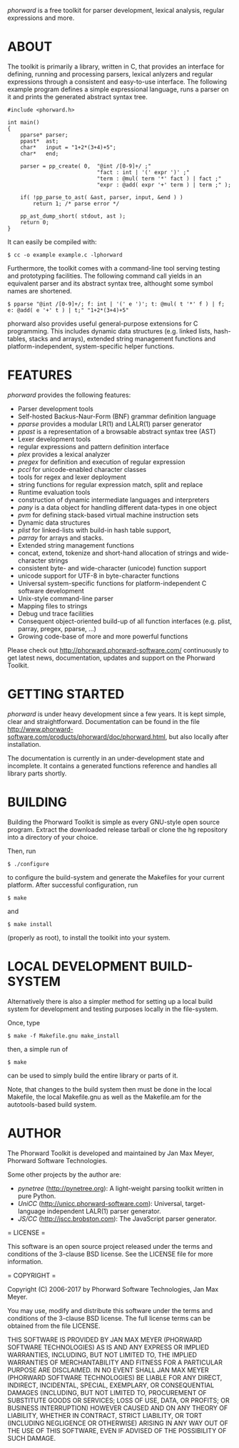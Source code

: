 
*phorward* is a free toolkit for parser development, lexical analysis, regular expressions and more.

# ABOUT 

The toolkit is primarily a library, written in C, that provides an interface for defining, running and processing parsers, lexical anlyzers and regular expressions through a consistent and easy-to-use interface. The following example program defines a simple expressional language, runs a parser on it and prints the generated abstract syntax tree.

    #include <phorward.h>
    
    int main()
    {
        pparse* parser;
        ppast*  ast;
        char*   input = "1+2*(3+4)+5";
        char*   end;
    
        parser = pp_create( 0,  "@int /[0-9]+/ ;"
                                "fact : int | '(' expr ')' ;"
                                "term : @mul( term '*' fact ) | fact ;"
                                "expr : @add( expr '+' term ) | term ;" );
    
        if( !pp_parse_to_ast( &ast, parser, input, &end ) )
            return 1; /* parse error */
    
        pp_ast_dump_short( stdout, ast );
        return 0;
    }

It can easily be compiled with:

    $ cc -o example example.c -lphorward

Furthermore, the toolkit comes with a command-line tool serving testing and prototyping facilities. The following command call yields in an equivalent parser and its abstract syntax tree, althought some symbol names are shortened.

    $ pparse "@int /[0-9]+/; f: int | '(' e ')'; t: @mul( t '*' f ) | f; e: @add( e '+' t ) | t;" "1+2*(3+4)+5"

phorward also provides useful general-purpose extensions for C programming. This includes dynamic data structures (e.g. linked lists, hash-tables, stacks and arrays), extended string management functions and platform-independent, system-specific helper functions.

# FEATURES 

*phorward* provides the following features:

 * Parser development tools
  * Self-hosted Backus-Naur-Form (BNF) grammar definition language
  * *pparse* provides a modular LR(1) and LALR(1) parser generator
  * *ppast* is a representation of a browsable abstract syntax tree (AST)
 * Lexer development tools
  * regular expressions and pattern definition interface
  * *plex* provides a lexical analyzer
  * *pregex* for definition and execution of regular expression
  * *pccl* for unicode-enabled character classes
  * tools for regex and lexer deployment
  * string functions for regular expression match, split and replace
 * Runtime evaluation tools
  * construction of dynamic intermediate languages and interpreters
  * *pany* is a data object for handling different data-types in one object
  * *pvm* for defining stack-based virtual machine instruction sets
 * Dynamic data structures
  * *plist* for linked-lists with build-in hash table support,
  * *parray* for arrays and stacks.
 * Extended string management functions
  * concat, extend, tokenize and short-hand allocation of strings and wide-character strings
  * consistent byte- and wide-character (unicode) function support
  * unicode support for UTF-8 in byte-character functions
 * Universal system-specific functions for platform-independent C software development
  * Unix-style command-line parser
  * Mapping files to strings
 * Debug und trace facilities
 * Consequent object-oriented build-up of all function interfaces (e.g. plist, parray, pregex, pparse, ...)
 * Growing code-base of more and more powerful functions

Please check out http://phorward.phorward-software.com/ continuously to get latest news, documentation, updates and support on the Phorward Toolkit.

# GETTING STARTED 

*phorward* is under heavy development since a few years. It is kept simple, clear and straightforward.
Documentation can be found in the file http://www.phorward-software.com/products/phorward/doc/phorward.html, but also locally after installation.

The documentation is currently in an under-development state and incomplete. It contains a generated functions reference and handles all library parts shortly.

# BUILDING 

Building the Phorward Toolkit is simple as every GNU-style open source program. Extract the downloaded release tarball or clone the hg repository into a directory of your choice.

Then, run

    $ ./configure

to configure the build-system and generate the Makefiles for your current platform. After successful configuration, run

    $ make

and

    $ make install

(properly as root), to install the toolkit into your system.

# LOCAL DEVELOPMENT BUILD-SYSTEM 

Alternatively there is also a simpler method for setting up a local build system for development and testing purposes locally in the file-system.

Once, type

    $ make -f Makefile.gnu make_install

then, a simple run of

    $ make

can be used to simply build the entire library or parts of it.

Note, that changes to the build system then must be done in the local Makefile, the local Makefile.gnu as well as the Makefile.am for the autotools-based build system.

# AUTHOR 

The Phorward Toolkit is developed and maintained by Jan Max Meyer, Phorward Software Technologies.

Some other projects by the author are:

 * *pynetree* (http://pynetree.org): A light-weight parsing toolkit written in pure Python.
 * *UniCC* (http://unicc.phorward-software.com): Universal, target-language independent LALR(1) parser generator.
 * *JS/CC* (http://jscc.brobston.com): The JavaScript parser generator.

= LICENSE =

This software is an open source project released under the terms and conditions of the 3-clause BSD license. See the LICENSE file for more information.

= COPYRIGHT =

Copyright (C) 2006-2017 by Phorward Software Technologies, Jan Max Meyer.

You may use, modify and distribute this software under the terms and conditions of the 3-clause BSD license. The full license terms can be obtained from the file LICENSE.

THIS SOFTWARE IS PROVIDED BY JAN MAX MEYER (PHORWARD SOFTWARE TECHNOLOGIES) AS IS AND ANY EXPRESS OR IMPLIED WARRANTIES, INCLUDING, BUT NOT LIMITED TO, THE IMPLIED WARRANTIES OF MERCHANTABILITY AND FITNESS FOR A PARTICULAR PURPOSE ARE DISCLAIMED. IN NO EVENT SHALL JAN MAX MEYER (PHORWARD SOFTWARE TECHNOLOGIES) BE LIABLE FOR ANY DIRECT, INDIRECT, INCIDENTAL, SPECIAL, EXEMPLARY, OR CONSEQUENTIAL DAMAGES (INCLUDING, BUT NOT LIMITED TO, PROCUREMENT OF SUBSTITUTE GOODS OR SERVICES; LOSS OF USE, DATA, OR PROFITS; OR BUSINESS INTERRUPTION) HOWEVER CAUSED AND ON ANY THEORY OF LIABILITY, WHETHER IN CONTRACT, STRICT LIABILITY, OR TORT (INCLUDING NEGLIGENCE OR OTHERWISE) ARISING IN ANY WAY OUT OF THE USE OF THIS SOFTWARE, EVEN IF ADVISED OF THE POSSIBILITY OF SUCH DAMAGE.

